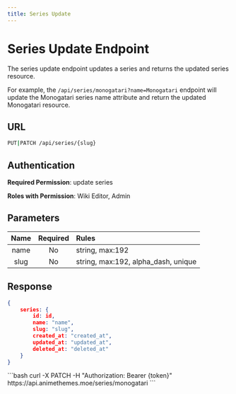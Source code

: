 ```yaml
---
title: Series Update
---
```


<Block>

# Series Update Endpoint

The series update endpoint updates a series and returns the updated series resource.

For example, the `/api/series/monogatari?name=Monogatari` endpoint will update the Monogatari series name attribute and return the updated Monogatari resource.

## URL

```sh
PUT|PATCH /api/series/{slug}
```

## Authentication

**Required Permission**: update series

**Roles with Permission**: Wiki Editor, Admin

## Parameters

| Name     | Required | Rules                               |
| :------: | :------: | :---------------------------------- |
| name     | No       | string, max:192                     |
| slug     | No       | string, max:192, alpha_dash, unique |

## Response

```json
{
    series: {
        id: id,
        name: "name",
        slug: "slug",
        created_at: "created_at",
        updated_at: "updated_at",
        deleted_at: "deleted_at"
    }
}
```

<Example>

<CURL>
```bash
curl -X PATCH -H "Authorization: Bearer {token}" https://api.animethemes.moe/series/monogatari
```
</CURL>

</Example>

</Block>
